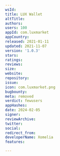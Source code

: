 ```yaml
---
wsId: 
title: LUX Wallet
altTitle: 
authors: 
users: 100
appId: com.luxmarket
appCountry: 
released: 2021-01-11
updated: 2021-11-07
version: '1.0.3'
stars: 
ratings: 
reviews: 
size: 
website: 
repository: 
issue: 
icon: com.luxmarket.png
bugbounty: 
meta: removed
verdict: fewusers
appHashes: 
date: 2024-02-05
signer: 
reviewArchive: 
twitter: 
social: 
redirect_from: 
developerName: Xomelia
features: 

---
```


